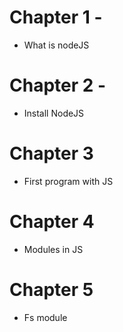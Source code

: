 # Chapter 1 -
 - What is nodeJS
# Chapter 2 - 
 - Install NodeJS
# Chapter 3
 - First program with JS
# Chapter 4
 - Modules in JS 
# Chapter 5
 - Fs module
